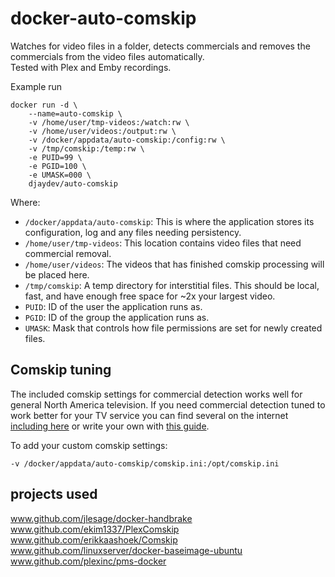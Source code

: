 # docker-auto-comskip

Watches for video files in a folder, detects commercials and removes the commercials from the video files automatically.  
Tested with Plex and Emby recordings.

Example run

```shell
docker run -d \
    --name=auto-comskip \
    -v /home/user/tmp-videos:/watch:rw \
    -v /home/user/videos:/output:rw \
    -v /docker/appdata/auto-comskip:/config:rw \
    -v /tmp/comskip:/temp:rw \
    -e PUID=99 \
    -e PGID=100 \
    -e UMASK=000 \
    djaydev/auto-comskip
```

Where:

- `/docker/appdata/auto-comskip`: This is where the application stores its configuration, log and any files needing persistency.
- `/home/user/tmp-videos`: This location contains video files that need commercial removal.  
- `/home/user/videos`: The videos that has finished comskip processing will be placed here.  
- `/tmp/comskip`: A temp directory for interstitial files. This should be local, fast, and have enough free space for ~2x your largest video.
- `PUID`: ID of the user the application runs as.
- `PGID`: ID of the group the application runs as.
- `UMASK`: Mask that controls how file permissions are set for newly created files.

## Comskip tuning

The included comskip settings for commercial detection works well for general North America television.  If you need commercial detection tuned to work better for your TV service you can find several on the internet [including here](http://www.kaashoek.com/comskip/) or write your own with [this guide](http://www.kaashoek.com/files/tuning.htm).  

To add your custom comskip settings:

```shell
-v /docker/appdata/auto-comskip/comskip.ini:/opt/comskip.ini
```

## projects used

www.github.com/jlesage/docker-handbrake  
www.github.com/ekim1337/PlexComskip  
www.github.com/erikkaashoek/Comskip  
www.github.com/linuxserver/docker-baseimage-ubuntu  
www.github.com/plexinc/pms-docker
